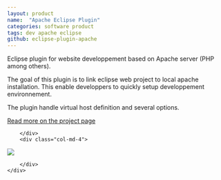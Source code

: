 ```yaml
---
layout: product
name:  "Apache Eclipse Plugin"
categories: software product
tags: dev apache eclipse
github: eclipse-plugin-apache
---
```


<div class="container-fluid">
	<div class="row block">
		<div class="col-md-8">

<p>Eclipse plugin for website developpement based on Apache server (PHP among others).</p>

<p>The goal of this plugin is to link eclipse web project to local apache installation. This enable developpers to quickly setup developpement environnement.</p>

<p>The plugin handle virtual host definition and several options.</p>

<a href="https://github.com/mgsx-dev/eclipse-plugin-apache">Read more on the project page</a>

		</div>
		<div class="col-md-4">

<img class="responsive" src="{{ site.baseurl }}/img/blog/eclipse-plugin-apache-capture.png">

		</div>
	</div>
</div>


